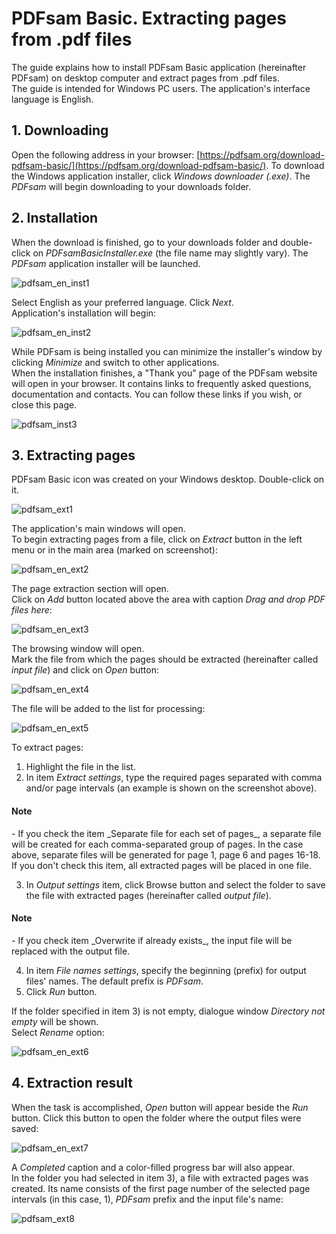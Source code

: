# PDFsam Basic. Extracting pages from .pdf files

The guide explains how to install PDFsam Basic application (hereinafter PDFsam) on desktop computer and extract pages from .pdf files.  
The guide is intended for Windows PC users. The application's interface language is English.


## 1. Downloading
Open the following address in your browser: [https://pdfsam.org/download-pdfsam-basic/](https://pdfsam.org/download-pdfsam-basic/).
To download the Windows application installer, click _Windows downloader (.exe)_. The _PDFsam_ will begin downloading to your downloads folder. 

## 2. Installation
When the download is finished, go to your downloads folder and double-click on _PDFsamBasicInstaller.exe_ (the file name may slightly vary).
The _PDFsam_ application installer will be launched.

![pdfsam_en_inst1](https://github.com/vrbtm/tech_writing/blob/b54df565432fb649449220e66c80151fdc663c34/img/pdfsam_en_inst1.png)

Select English as your preferred language. Click _Next_.  
Application's installation will begin:

![pdfsam_en_inst2](https://github.com/vrbtm/tech_writing/blob/b54df565432fb649449220e66c80151fdc663c34/img/pdfsam_en_inst2.png)

While PDFsam is being installed you can minimize the installer's window by clicking _Minimize_ and switch to other applications.  
When the installation finishes, a "Thank you" page of the PDFsam website will open in your browser. It contains links to frequently asked questions, documentation and contacts. You can follow these links if you wish, or close this page.

![pdfsam_inst3](https://github.com/vrbtm/tech_writing/blob/b54df565432fb649449220e66c80151fdc663c34/img/pdfsam_inst3.png) 

## 3. Extracting pages
PDFsam Basic icon was created on your Windows desktop. Double-click on it.

![pdfsam_ext1](pdfsam_ext1.png) 

The application's main windows will open.  
To begin extracting pages from a file, click on _Extract_ button in the left menu or in the main area (marked on screenshot):

![pdfsam_en_ext2](https://github.com/vrbtm/tech_writing/blob/b54df565432fb649449220e66c80151fdc663c34/img/pdfsam_en_ext2.png)

The page extraction section will open.  
Click on _Add_ button located above the area with caption _Drag and drop PDF files here_:

![pdfsam_en_ext3](https://github.com/vrbtm/tech_writing/blob/b54df565432fb649449220e66c80151fdc663c34/img/pdfsam_en_ext3.png)

The browsing window will open.  
Mark the file from which the pages should be extracted (hereinafter called *input file*) and click on _Open_ button:

![pdfsam_en_ext4](https://github.com/vrbtm/tech_writing/blob/b54df565432fb649449220e66c80151fdc663c34/img/pdfsam_en_ext4.png)

The file will be added to the list for processing:

![pdfsam_en_ext5](https://github.com/vrbtm/tech_writing/blob/b54df565432fb649449220e66c80151fdc663c34/img/pdfsam_en_ext5.png)

To extract pages:

  1) Highlight the file in the list.
  2) In item _Extract settings_, type the required pages separated with comma and/or page intervals (an example is shown on the screenshot above).  

<h4>Note</h4>
- If you check the item _Separate file for each set of pages_, a separate file will be created for each comma-separated group of pages.  
In the case above, separate files will be generated for page 1, page 6 and pages 16-18. If you don't check this item, all extracted pages will be placed in one file.

  3) In _Output settings_ item, click Browse button and select the folder to save the file with extracted pages (hereinafter called *output file*).  

<h4>Note</h4>
- If you check item _Overwrite if already exists_, the input file will be replaced with the output file.

  4) In item _File names settings_, specify the beginning (prefix) for output files' names. The default prefix is _PDFsam_.
  5) Click _Run_ button.

If the folder specified in item 3) is not empty, dialogue window _Directory not empty_ will be shown.  
Select _Rename_ option:

![pdfsam_en_ext6](https://github.com/vrbtm/tech_writing/blob/b54df565432fb649449220e66c80151fdc663c34/img/pdfsam_en_ext6.png)

## 4. Extraction result
When the task is accomplished, _Open_ button will appear beside the _Run_ button. Click this button to open the folder where the output files were saved:

![pdfsam_en_ext7](https://github.com/vrbtm/tech_writing/blob/b54df565432fb649449220e66c80151fdc663c34/img/pdfsam_en_ext7.png)

A _Completed_ caption and a color-filled progress bar will also appear.  
In the folder you had selected in item 3), a file with extracted pages was created. Its name consists of the first page number of the selected page intervals (in this case, 1), _PDFsam_ prefix and the input file's name:

![pdfsam_ext8](https://github.com/vrbtm/tech_writing/blob/b54df565432fb649449220e66c80151fdc663c34/img/pdfsam_ext8.png)